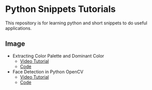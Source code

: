 # Python Snippets Tutorials

This repository is for learning python and short snippets to do useful applications.

## Image

- Extracting Color Palette and Dominant Color
    - [Video Tutorial](https://youtu.be/VF4BAokOHQs)
    - [Code](/src/dominant_color/dominant_color.py)
- Face Detection in Python OpenCV
    - [Video Tutorial](https://youtu.be/i1Tcc7WHDA0)
    - [Code](/src/face_detection/face_detection.py)
